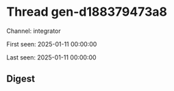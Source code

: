 # Thread gen-d188379473a8
Channel: integrator

First seen: 2025-01-11 00:00:00

Last seen: 2025-01-11 00:00:00

## Digest


